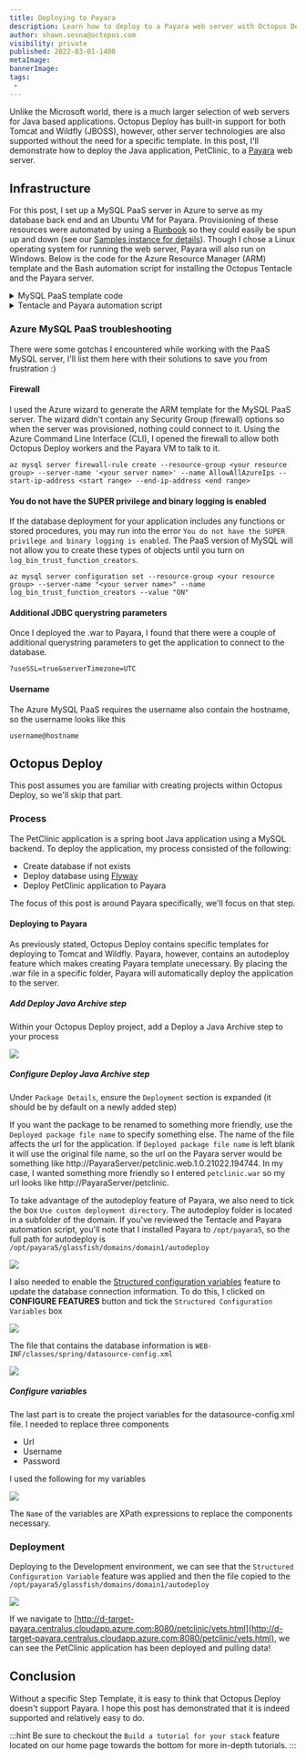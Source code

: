```yaml
---
title: Deploying to Payara
description: Learn how to deploy to a Payara web server with Octopus Deploy.
author: shawn.sesna@octopus.com
visibility: private
published: 2022-03-01-1400
metaImage: 
bannerImage: 
tags:
 - 
---
```


Unlike the Microsoft world, there is a much larger selection of web servers for Java based applications.  Octopus Deploy has built-in support for both Tomcat and Wildfly (JBOSS), however, other server technologies are also supported without the need for a specific template.  In this post, I'll demonstrate how to deploy the Java application, PetClinic, to a [Payara](https://www.payara.fish/) web server.

## Infrastructure
For this post, I set up a MySQL PaaS server in Azure to serve as my database back end and an Ubuntu VM for Payara.  Provisioning of these resources were automated by using a [Runbook](https://octopus.com/docs/runbooks) so they could easily be spun up and down (see our [Samples instance for details](https://samples.octopus.app/app#/Spaces-642)).  Though I chose a Linux operating system for running the web server, Payara will also run on Windows.  Below is the code for the Azure Resource Manager (ARM) template and the Bash automation script for installing the Octopus Tentacle and the Payara server.

<details>
	<summary>MySQL PaaS template code</summary>

```
{
    "$schema": "http://schema.management.azure.com/schemas/2014-04-01-preview/deploymentTemplate.json#",
    "contentVersion": "1.0.0.0",
    "parameters": {
        "administratorLogin": {
            "type": "string"
        },
        "administratorLoginPassword": {
            "type": "securestring"
        },
        "location": {
            "type": "string"
        },
        "serverName": {
            "type": "string"
        },
        "skuCapacity": {
            "type": "int"
        },
        "skuFamily": {
            "type": "string"
        },
        "skuName": {
            "type": "string"
        },
        "skuSizeMB": {
            "type": "int"
        },
        "skuTier": {
            "type": "string"
        },
        "version": {
            "type": "string"
        },
        "backupRetentionDays": {
            "type": "int"
        },
        "geoRedundantBackup": {
            "type": "string"
        },
        "previewFeature": {
            "type": "string",
            "defaultValue": ""
        },
        "tags": {
            "type": "object",
            "defaultValue": {}
        },
        "storageAutoGrow": {
            "type": "string",
            "defaultValue": "Disabled"
        },
        "infrastructureEncryption": {
            "type": "string",
            "defaultValue": "Disabled"
        }
    },
    "resources": [
        {
            "apiVersion": "2017-12-01-preview",
            "kind": "",
            "location": "[parameters('location')]",
            "name": "[parameters('serverName')]",
            "properties": {
                "version": "[parameters('version')]",
                "administratorLogin": "[parameters('administratorLogin')]",
                "administratorLoginPassword": "[parameters('administratorLoginPassword')]",
                "storageProfile": {
                    "storageMB": "[parameters('skuSizeMB')]",
                    "backupRetentionDays": "[parameters('backupRetentionDays')]",
                    "geoRedundantBackup": "[parameters('geoRedundantBackup')]",
                    "storageAutoGrow": "[parameters('storageAutoGrow')]"
                },
                "previewFeature": "[parameters('previewFeature')]",
                "infrastructureEncryption": "[parameters('infrastructureEncryption')]"
            },
            "sku": {
                "name": "[parameters('skuName')]",
                "tier": "[parameters('skuTier')]",
                "capacity": "[parameters('skuCapacity')]",
                "size": "[parameters('skuSizeMB')]",
                "family": "[parameters('skuFamily')]"
            },
            "tags": "[parameters('tags')]",
            "type": "Microsoft.DBforMySQL/servers"
        }
    ],
    "variables": {}
}
```
</details>

<details>
	<summary>Tentacle and Payara automation script</summary>

```bash
#!/bin/bash

# Install Octpous listening tentacle
serverUrl="#{Global.Base.Url}"   # The url of your Octous server
thumbprint="#{Global.Server.Thumbprint}"       # The thumbprint of your Octopus Server
apiKey="#{Global.Api.Key}"           # An Octopus Server api key with permission to add machines
name="PetClinic-#{Octopus.Environment.Name}"      # The name of the Tentacle at is will appear in the Octopus portal
publicHostName="#{Global.Environment.Prefix}#{Octopus.Space.Name | Replace " "}.#{Azure.Location.Abbr}.cloudapp.azure.com"      # The url to the tentacle
environment="#{Octopus.Environment.Name}"  # The environment to register the Tentacle in
role="PetClinic-Web"   # The role to assign to the Tentacle
configFilePath="/etc/octopus/default/tentacle-default.config"
applicationPath="/home/Octopus/Applications/"
spaceName="#{Octopus.Space.Name}"

sudo apt install --no-install-recommends gnupg curl ca-certificates apt-transport-https && \
curl -sSfL https://apt.octopus.com/public.key | sudo apt-key add - && \
sudo sh -c "echo deb https://apt.octopus.com/ stable main > /etc/apt/sources.list.d/octopus.com.list" && \
sudo apt update && sudo apt install tentacle -y

sudo /opt/octopus/tentacle/Tentacle create-instance --config "$configFilePath"
sudo /opt/octopus/tentacle/Tentacle new-certificate --if-blank
sudo /opt/octopus/tentacle/Tentacle configure --port 10933 --noListen False --reset-trust --app "$applicationPath"
sudo /opt/octopus/tentacle/Tentacle configure --trust $thumbprint
echo "Registering the Tentacle $name with server $serverUrl in environment $environment with role $role"
sudo /opt/octopus/tentacle/Tentacle register-with --server "$serverUrl" --apiKey "$apiKey" --name "$name" --env "$environment" --role "$role" --space "$spaceName" --publicHostName "$publicHostName"
sudo /opt/octopus/tentacle/Tentacle service --install --start

# Install JDK
sudo apt update
sudo apt install default-jdk -y

# Install Payara
wget --content-disposition 'https://info.payara.fish/cs/c/?cta_guid=b9609f35-f630-492f-b3c0-238fc55f489b&placement_guid=7cca6202-06a3-4c29-aee0-ca58af60528a&portal_id=334594&redirect_url=APefjpGt1aFvHUflpzz7Lec8jDz7CbeIIHZmgORmDSpteTCT2XjiMvjEzeY8yte3kiHi7Ph9mWDB7qUDEr96P0JS8Ev2ZFqahif2huSBfQV6lt4S6YUQpzPMrpHgf_n4VPV62NjKe8vLZBLnYkUALyR2mkrU3vWe7ME9XjHJqYPsHtxkHn-W7bYPFgY2LjEzKIYrdUsCviMgGrUh_LIbLxCESBa0N90vzaWKjK5EwZT021VaPP0jgfgvt0gF2UdtBQGcsTHrAlrb&hsutk=c279766888b67917a591ec4e209cb29a&canon=https%3A%2F%2Fwww.payara.fish%2Fall_downloads&click=5bad781c-f4f5-422d-ba2b-5e0c2bff7098&utm_referrer=https%3A%2F%2Fwww.google.co.za%2F&__hstc=229474563.c279766888b67917a591ec4e209cb29a.1519832301251.1521408251653.1521485598794.4&__hssc=229474563.7.1521485598794&__hsfp=2442083907' --output-document=payara.zip
sudo apt install unzip
sudo unzip payara.zip -d /opt

# Create password files
cat > newpassword.txt <<EOF
AS_ADMIN_PASSWORD=
AS_ADMIN_NEWPASSWORD=#{Payara.Admin.User.Password}
EOF

cat > password.txt <<EOF
AS_ADMIN_PASSWORD=#{Payara.Admin.User.Password}
EOF

# Change admin password
sudo /opt/payara5/bin/asadmin --user admin --passwordfile $PWD/newpassword.txt change-admin-password

# Create service
sudo /opt/payara5/bin/asadmin create-service --name payara

# Start the server (service creation does not start automatically)
sudo /opt/payara5/bin/asadmin start-domain

# Enable remote management
sudo /opt/payara5/bin/asadmin --user admin --passwordfile $PWD/password.txt enable-secure-admin
```
</details>


### Azure MySQL PaaS troubleshooting
There were some gotchas I encountered while working with the PaaS MySQL server, I'll list them here with their solutions to save you from frustration :)

#### Firewall
I used the Azure wizard to generate the ARM template for the MySQL PaaS server.  The wizard didn't contain any Security Group (firewall) options so when the server was provisioned, nothing could connect to it.  Using the Azure Command Line Interface (CLI), I opened the firewall to allow both Octopus Deploy workers and the Payara VM to talk to it.

```
az mysql server firewall-rule create --resource-group <your resource group> --server-name '<your server name>' --name AllowAllAzureIps --start-ip-address <start range> --end-ip-address <end range>
```

#### You do not have the SUPER privilege and binary logging is enabled
If the database deployment for your application includes any functions or stored procedures, you may run into the error `You do not have the SUPER privilege and binary logging is enabled`.  The PaaS version of MySQL will not allow you to create these types of objects until you turn on `log_bin_trust_function_creators`.

```
az mysql server configuration set --resource-group <your resource group> --server-name "<your server name>" --name log_bin_trust_function_creators --value "ON"
```

#### Additional JDBC querystring parameters
Once I deployed the .war to Payara, I found that there were a couple of additional querystring parameters to get the application to connect to the database.

```
?useSSL=true&serverTimezone=UTC
```

#### Username 
The Azure MySQL PaaS requires the username also contain the hostname, so the username looks like this

```
username@hostname
```

## Octopus Deploy
This post assumes you are familiar with creating projects within Octopus Deploy, so we'll skip that part.  

### Process
The PetClinic application is a spring boot Java application using a MySQL backend.  To deploy the application, my process consisted of the following:
- Create database if not exists
- Deploy database using [Flyway](https://flywaydb.org/)
- Deploy PetClinic application to Payara

The focus of this post is around Payara specifically, we'll focus on that step.

#### Deploying to Payara
As previously stated, Octopus Deploy contains specific templates for deploying to Tomcat and Wildfly.  Payara, however, contains an autodeploy feature which makes creating Payara template unecessary.  By placing the .war file in a specific folder, Payara will automatically deploy the application to the server.

##### Add Deploy Java Archive step
Within your Octopus Deploy project, add a Deploy a Java Archive step to your process

![](octopus-deploy-java-archive.png)

##### Configure Deploy Java Archive step
Under `Package Details`, ensure the `Deployment` section is expanded (it should be by default on a newly added step)

If you want the package to be renamed to something more friendly, use the `Deployed package file name` to specify something else.  The name of the file affects the url for the application.  If `Deployed package file name` is left blank it will use the original file name, so the url on the Payara server would be something like http://PayaraServer/petclinic.web.1.0.21022.194744.  In my case, I wanted something more friendly so I entered `petclinic.war` so my url looks like http://PayaraServer/petclinic.

To take advantage of the autodeploy feature of Payara, we also need to tick the box `Use custom deployment directory`.  The autodeploy folder is located in a subfolder of the domain.  If you've reviewed the Tentacle and Payara automation script, you'll note that I installed Payara to `/opt/payara5`, so the full path for autodeploy is `/opt/payara5/glassfish/domains/domain1/autodeploy`

![](octopus-deploy-section.png)

I also needed to enable the [Structured configuration variables](https://octopus.com/docs/projects/steps/configuration-features/structured-configuration-variables-feature) feature to update the database connection information.  To do this, I clicked on **CONFIGURE FEATURES** button and tick the `Structured Configuration Variables` box

![](octopus-structured-configuration-variables.png)

The file that contains the database information is `WEB-INF/classes/spring/datasource-config.xml`

![](octopus-structured-configuration-variables-folder.png)

##### Configure variables
The last part is to create the project variables for the datasource-config.xml file.  I needed to replace three components
- Url
- Username
- Password

I used the following for my variables

![](octopus-variables.png)

The `Name` of the variables are XPath expressions to replace the components necessary.

### Deployment
Deploying to the Development environment, we can see that the `Structured Configuration Variable` feature was applied and then the file copied to the `/opt/payara5/glassfish/domains/domain1/autodeploy`

![](octopus-deploy-complete.png)

If we navigate to [http://d-target-payara.centralus.cloudapp.azure.com:8080/petclinic/vets.html](http://d-target-payara.centralus.cloudapp.azure.com:8080/petclinic/vets.html), we can see the PetClinic application has been deployed and pulling data!

## Conclusion
Without a specific Step Template, it is easy to think that Octopus Deploy doesn't support Payara.  I hope this post has demonstrated that it is indeed supported and relatively easy to do.

:::hint
Be sure to checkout the `Build a tutorial for your stack` feature located on our home page towards the bottom for more in-depth tutorials.
:::